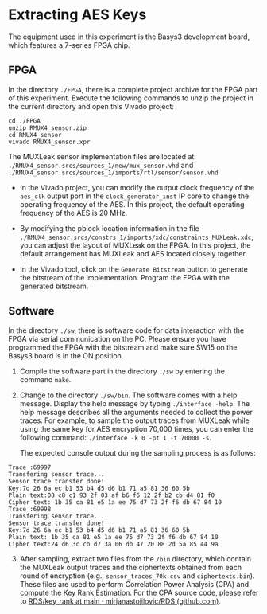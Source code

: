 # Extracting AES Keys

The equipment used in this experiment is the Basys3 development board, which features a 7-series FPGA chip.

## FPGA

In the directory `./FPGA`, there is a complete project archive for the FPGA part of this experiment. Execute the following commands to unzip the project in the current directory and open this Vivado project:

```shell
cd ./FPGA
unzip RMUX4_sensor.zip
cd RMUX4_sensor
vivado RMUX4_sensor.xpr
```

The MUXLeak sensor implementation files are located at: `./RMUX4_sensor.srcs/sources_1/new/mux_sensor.vhd` and `./RMUX4_sensor.srcs/sources_1/imports/rtl/sensor/sensor.vhd`

- In the Vivado project, you can modify the output clock frequency of the `aes_clk` output port in the `clock_generator_inst` IP core to change the operating frequency of the AES. In this project, the default operating frequency of the AES is 20 MHz.
- By modifying the pblock location information in the file `./RMUX4_sensor.srcs/constrs_1/imports/xdc/constraints_MUXLeak.xdc`, you can adjust the layout of MUXLeak on the FPGA. In this project, the default arrangement has MUXLeak and AES located closely together.

- In the Vivado tool, click on the `Generate Bitstream` button to generate the bitstream of the implementation. Program the FPGA with the generated bitstream.


## Software

In the directory `./sw`, there is software code for data interaction with the FPGA via serial communication on the PC. Please ensure you have programmed the FPGA with the bitstream and make sure SW15 on the Basys3 board is in the ON position.

1. Compile the software part in the directory `./sw` by entering the command `make`.

2. Change to the directory `./sw/bin`. The software comes with a help message. Display the help message by typing `./interface -help`. The help message describes all the arguments needed to collect the power traces. For example, to sample the output traces from MUXLeak while using the same key for AES encryption 70,000 times, you can enter the following command: `./interface -k 0 -pt 1 -t 70000 -s`.

   The expected console output during the sampling process is as follows:

```
Trace :69997
Transfering sensor trace...
Sensor trace transfer done!
Key:7d 26 6a ec b1 53 b4 d5 d6 b1 71 a5 81 36 60 5b
Plain text:08 c8 c1 93 2f 03 af b6 f6 12 2f b2 cb d4 81 f0
Cipher text: 1b 35 ca 81 e5 1a ee 75 d7 73 2f f6 db 67 84 10
Trace :69998
Transfering sensor trace...
Sensor trace transfer done!
Key:7d 26 6a ec b1 53 b4 d5 d6 b1 71 a5 81 36 60 5b
Plain text: 1b 35 ca 81 e5 1a ee 75 d7 73 2f f6 db 67 84 10
Cipher text:24 d6 3c co d7 3a 06 db 47 20 88 2d 5a 85 44 9a
```

3. After sampling, extract two files from the `/bin` directory, which contain the MUXLeak output traces and the ciphertexts obtained from each round of encryption (e.g., `sensor_traces_70k.csv` and `ciphertexts.bin`). These files are used to perform Correlation Power Analysis (CPA) and compute the Key Rank Estimation. For the CPA source code, please refer to [RDS/key_rank at main · mirjanastojilovic/RDS (github.com)](https://github.com/mirjanastojilovic/RDS/tree/main/key_rank).

